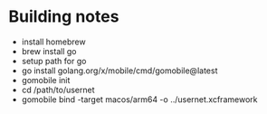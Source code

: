 # Building notes
- install homebrew
- brew install go
- setup path for go
- go install golang.org/x/mobile/cmd/gomobile@latest
- gomobile init
- cd /path/to/usernet
- gomobile bind -target macos/arm64 -o ../usernet.xcframework


